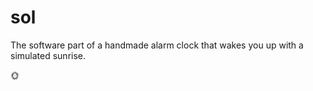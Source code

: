 # sol 
The software part of a handmade alarm clock that wakes you up with a simulated sunrise.

:sun_with_face:
